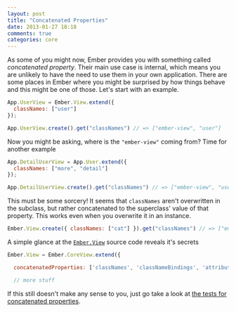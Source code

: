 ```yaml
---
layout: post
title: "Concatenated Properties"
date: 2013-01-27 18:18
comments: true
categories: core
---
```


As some of you might now, Ember provides you with something called
*concatenated property*. Their main use case is internal, which means
you are unlikely to have the need to use them in your own application.
There are some places in Ember where you might be surprised by how
things behave and this might be one of those. Let's start with an
example.

```javascript
App.UserView = Ember.View.extend({
  classNames: ["user"]
});

App.UserView.create().get("classNames") // => ["ember-view", "user"]
```

Now you might be asking, where is the `"ember-view"` coming from? Time
for another example

```javascript
App.DetailUserView = App.User.extend({
  classNames: ["more", "detail"]
});

App.DetailUserView.create().get("classNames") // => ["ember-view", "user", "more", "detail"]
```

This must be some sorcery! It seems that `classNames` aren't overwritten
in the subclass, but rather concatenated to the superclass' value of
that property. This works even when you overwrite it in an instance.

```javascript
Ember.View.create({ classNames: ["cat"] }).get("classNames") // => ["ember-view", "cat"]
```

A simple glance at the [`Ember.View`](https://github.com/emberjs/ember.js/blob/master/packages/ember-views/lib/views/view.js#L756) source code reveals it's secrets

```javascript
Ember.View = Ember.CoreView.extend({

  concatenatedProperties: ['classNames', 'classNameBindings', 'attributeBindings'],

  // more stuff
```

If this still doesn't make any sense to you, just go take a look at [the
tests for concatenated properties](https://github.com/emberjs/ember.js/blob/master/packages/ember-metal/tests/mixin/concatenatedProperties_test.js).
